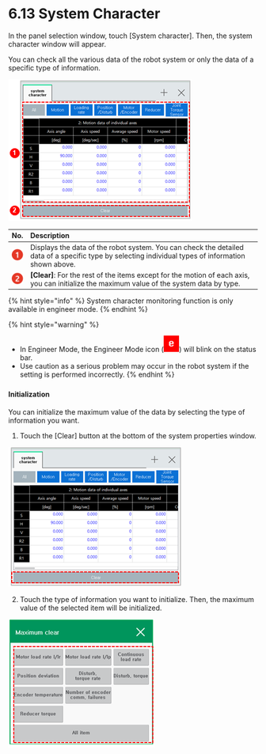 # 6.13 System Character

In the panel selection window, touch \[System character\]. Then, the system character window will appear. 

You can check all the various data of the robot system or only the data of a specific type of information.

![Figure 44 System character](../_assets/image%20%28441%29.png)

| No. | Description |
| :--- | :--- |
| ![](../_assets/c1.png) | Displays the data of the robot system. You can check the detailed data of a specific type by selecting individual types of information shown above. |
| ![](../_assets/c2.png) | **\[Clear\]**: For the rest of the items except for the motion of each axis, you can initialize the maximum value of the system data by type. |

{% hint style="info" %}
System character monitoring function is only available in engineer mode.
{% endhint %}

{% hint style="warning" %}
* In Engineer Mode, the Engineer Mode icon \(![](../_assets/eng-mode%20%281%29.png)\) will blink on the status bar.
* Use caution as a serious problem may occur in the robot system if the setting is performed incorrectly.
{% endhint %}

### 

#### Initialization

You can initialize the maximum value of the data by selecting the type of information you want.

1.	Touch the \[Clear\] button at the bottom of the system properties window.

![](../_assets/image%20%28420%29.png)

2.	Touch the type of information you want to initialize. Then, the maximum value of the selected item will be initialized.

![](../_assets/image%20%28421%29.png)

